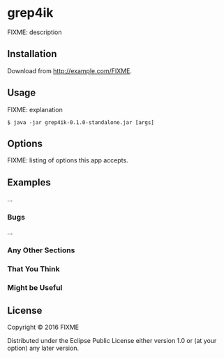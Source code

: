 # grep4ik

FIXME: description

## Installation

Download from http://example.com/FIXME.

## Usage

FIXME: explanation

    $ java -jar grep4ik-0.1.0-standalone.jar [args]

## Options

FIXME: listing of options this app accepts.

## Examples

...

### Bugs

...

### Any Other Sections
### That You Think
### Might be Useful

## License

Copyright © 2016 FIXME

Distributed under the Eclipse Public License either version 1.0 or (at
your option) any later version.
